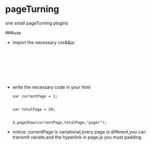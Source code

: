 pageTurning
===========

one small pageTurning plugins

###use
*  import the necessary css&&js:
  

    <pre><code>
    <link type="text/css" rel="stylesheet" href="pageTuring.css">
    <script type="text/javascript" src="jquery-1.9.1.min.js"></script> 
    <script type="text/javascript" src="page.js"></script>
    </code></pre>

*   write the necessary code in your html
   

    <pre><code>var currentPage = 1;
    
    
    var totalPage = 29;
    
    
    $.pageShow(currentPage,totalPage,"pager");
    </code></pre>
    
  
*  notice:
  currentPage is variational,every page is different,you can transmit variate,and the hyperlink in page.js you must padding
